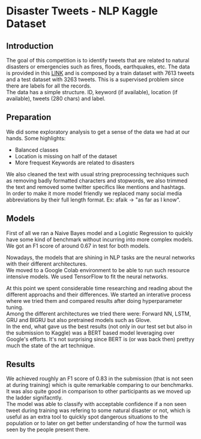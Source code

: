 # Disaster Tweets - NLP Kaggle Dataset

## Introduction
The goal of this competition is to identify tweets that are related to natural disasters or emergencies such as fires, floods, earthquakes, etc. The data is provided in this [LINK](https://www.kaggle.com/c/nlp-getting-started) and is composed by a train dataset with 7613 tweets and a test dataset with 3263 tweets. This is a supervised problem since there are labels for all the records.  
The data has a simple structure. ID, keyword (if available), location (if available), tweets (280 chars) and label.

## Preparation
We did some exploratory analysis to get a sense of the data we had at our hands. Some highlights:  
* Balanced classes
* Location is missing on half of the dataset
* More frequest Keywords are related to disasters

We also cleaned the text with usual string preprocessing techniques such as removing badly formatted characters and stopwords, we also trimmed the text and  removed some twitter specifics like mentions and hashtags.  
In order to make it more model friendly we replaced many social media abbreviations by their full length format. Ex: afaik -> "as far as I know".

## Models

First of all  we ran a Naive Bayes model and a Logistic Regression to quickly have some kind of benchmark without incurring into more complex models. We got an F1 score of around 0.67 in test for both models.

Nowadays, the models that are shining in NLP tasks are the neural networks with their different architectures.  
We moved to a Google Colab environment to be able to run such resource intensive models. We used TensorFlow to fit the neural networks.

At this point we spent considerable time researching and reading about the different approachs and their differences. We started an interative process where we tried them and compared results after doing hyperparameter tuning.  
Among the different architectures we tried there were: Forward NN, LSTM, GRU and BIGRU but also  pretrained models such as Glove.   
In the end, what gave us the best results (not only in our test set but also in the submission to Kaggle) was a BERT based model leveraging over Google's efforts. It's not surprising since BERT is (or was back then) prettyy much the state of the art technique. 

## Results

We achieved roughly an F1 score of 0.83 in the submission (that is not seen at during training) which is quite remarkable comparing to our benchmarks. It was also quite good in comparison to other participants as we moved up the ladder signifacntly.  
The model was able to classify with acceptable confidence if a non seen tweet during training was refering to some natural disaster or not, which is useful as an extra tool to quickly spot dangerous situations to the population or to later on get better understanding of how the turmoil was seen by the people present there.



